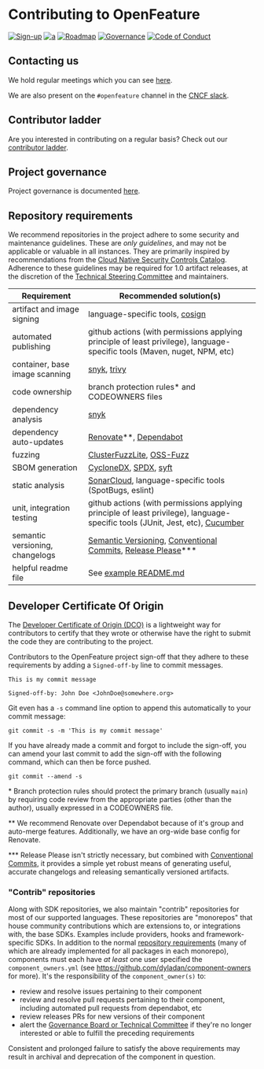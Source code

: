 # Contributing to OpenFeature

[![Sign-up](https://img.shields.io/static/v1?label=Sign-up&message=for%20news&color=blue)](https://bit.ly/openfeature-signup)
[![a](https://img.shields.io/badge/slack-%40cncf%2Fopenfeature-brightgreen?style=flat&logo=slack)](https://cloud-native.slack.com/archives/C0344AANLA1)
[![Roadmap](https://img.shields.io/static/v1?label=Roadmap&message=public&color=green)](https://github.com/orgs/open-feature/projects/1)
[![Governance](https://img.shields.io/static/v1?label=Governance&message=bootstrap&color=yellow)](https://github.com/open-feature/governance)
[![Code of Conduct](https://img.shields.io/badge/Contributor%20Covenant-2.1-4baaaa.svg)](https://github.com/open-feature/.github/blob/main/CODE_OF_CONDUCT.md)

## Contacting us

We hold regular meetings which you can see [here](https://github.com/open-feature/community/#meetings-and-events).

We are also present on the `#openfeature` channel in the [CNCF slack](https://slack.cncf.io/).

## Contributor ladder

Are you interested in contributing on a regular basis?
Check out our [contributor ladder](https://openfeature.dev/community/CONTRIBUTOR_LADDER).

## Project governance

Project governance is documented [here](https://github.com/open-feature/community/blob/main/governance-charter.md).

## Repository requirements

We recommend repositories in the project adhere to some security and maintenance guidelines. These are _only guidelines_, and may not be applicable or valuable in all instances. They are primarily inspired by recommendations from the [Cloud Native Security Controls Catalog](https://www.cncf.io/blog/2022/06/07/introduction-to-the-cloud-native-security-controls-catalog/). Adherence to these guidelines may be required for 1.0 artifact releases, at the discretion of the [Technical Steering Committee](https://github.com/open-feature/community/blob/main/governance-charter.md#technical-steering-committee-tsc) and maintainers.

| Requirement                     | Recommended solution(s)                                                                                                                   |
| ------------------------------- | ----------------------------------------------------------------------------------------------------------------------------------------- |
| artifact and image signing      | language-specific tools, [cosign][cosign]                                                                                                 |
| automated publishing            | github actions (with permissions applying principle of least privilege), language-specific tools (Maven, nuget, NPM, etc)                 |
| container, base image scanning  | [snyk][snyk], [trivy][trivy]                                                                                                              |
| code ownership                  | branch protection rules\* and CODEOWNERS files                                                                                            |
| dependency analysis             | [snyk][snyk]                                                                                                                              |
| dependency auto-updates         | [Renovate][renovate]\*\*, [Dependabot][dependabot]                                                                                        |
| fuzzing                         | [ClusterFuzzLite][clusterfuzzlite], [OSS-Fuzz][oss-fuzz]                                                                                  |
| SBOM generation                 | [CycloneDX][cyclonedx], [SPDX][spdx], [syft][syft]                                                                                        |
| static analysis                 | [SonarCloud][sonarcloud], language-specific tools (SpotBugs, eslint)                                                                      |
| unit, integration testing       | github actions (with permissions applying principle of least privilege), language-specific tools (JUnit, Jest, etc), [Cucumber][cucumber] |
| semantic versioning, changelogs | [Semantic Versioning][semantic-versioning], [Conventional Commits][conventional-commits], [Release Please][release-please]\*\*\*          |
| helpful readme file             | See [example README.md](./templates/READMEs/README.md)                                                                                    |

## Developer Certificate Of Origin

The [Developer Certificate of Origin (DCO)](https://developercertificate.org/) is a lightweight way for contributors
to certify that they wrote or otherwise have the right to submit the code they are contributing to the project.

Contributors to the OpenFeature project sign-off that they adhere to these requirements by adding a `Signed-off-by` line to commit messages.

```console
This is my commit message

Signed-off-by: John Doe <JohnDoe@somewhere.org>
```

Git even has a `-s` command line option to append this automatically to your commit message:

```console
git commit -s -m 'This is my commit message'
```

If you have already made a commit and forgot to include the sign-off, you can amend your last commit
to add the sign-off with the following command, which can then be force pushed.

```console
git commit --amend -s
```

\* Branch protection rules should protect the primary branch (usually `main`) by requiring code review from the appropriate parties (other than the author), usually expressed in a CODEOWNERS file.

\*\* We recommend Renovate over Dependabot because of it's group and auto-merge features.
Additionally, we have an org-wide base config for Renovate.

\*\*\* Release Please isn't strictly necessary, but combined with [Conventional Commits][conventional-commits], it provides a simple yet robust means of generating useful, accurate changelogs and releasing semantically versioned artifacts.

[sonarcloud]: https://www.sonarsource.com/products/sonarcloud/
[snyk]: https://snyk.io/
[trivy]: https://github.com/aquasecurity/trivy
[cosign]: https://github.com/sigstore/cosign-installer
[cyclonedx]: https://cyclonedx.org/tool-center/
[clusterfuzzlite]: https://google.github.io/clusterfuzzlite/
[oss-fuzz]: https://github.com/google/oss-fuzz
[cucumber]: https://cucumber.io/tools/cucumber-open/
[renovate]: https://github.com/apps/renovate
[syft]: https://github.com/anchore/syft
[spdx]: https://spdx.dev/resources/tools/
[dependabot]: https://github.com/dependabot

[conventional-commits]: [https://www.conventionalcommits.org/]
[semantic-versioning]: [https://semver.org/]
[release-please]: [https://github.com/googleapis/release-please]

### "Contrib" repositories

Along with SDK repositories, we also maintain "contrib" repositories for most of our supported languages.
These repositories are "monorepos" that house community contributions which are extensions to, or integrations with, the base SDKs.
Examples include providers, hooks and framework-specific SDKs.
In addition to the normal [repository requirements](#repository-requirements) (many of which are already implemented for all packages in each monorepo), components must each have _at least_ one user specified the `component_owners.yml` (see https://github.com/dyladan/component-owners for more). It's the responsibility of the `component_owner(s)` to:

- review and resolve issues pertaining to their component
- review and resolve pull requests pertaining to their component, including automated pull requests from dependabot, etc
- review releases PRs for new versions of their component
- alert the [Governance Board or Technical Committee](https://github.com/open-feature/community/blob/main/community-members.md#technical-committee) if they're no longer interested or able to fulfill the preceding requirements

Consistent and prolonged failure to satisfy the above requirements may result in archival and deprecation of the component in question.
